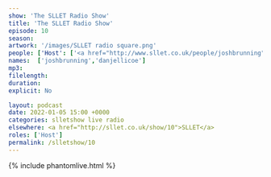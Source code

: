 ```yaml
---
show: 'The SLLET Radio Show'
title: 'The SLLET Radio Show'
episode: 10
season: 
artwork: '/images/SLLET radio square.png'
people: ['Host': ['<a href="http://www.sllet.co.uk/people/joshbrunning">Josh Brunning</a>', '<a href="http://www.sllet.co.uk/people/danjellicoe">Dan Jellicoe</a>']]
names:  ['joshbrunning','danjellicoe']
mp3: 
filelength: 
duration: 
explicit: No

layout: podcast
date: 2022-01-05 15:00 +0000
categories: slletshow live radio
elsewhere: <a href="http://sllet.co.uk/show/10">SLLET</a>
roles: ['Host']
permalink: /slletshow/10
---
```


{% include phantomlive.html %}
